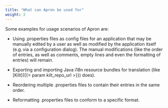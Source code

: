 ```yaml
---
title: "What can Apron be used for"
weight: 2
---
```


Some examples for usage scenarios of Apron are:

- Using .properties files as config files for an application that may be
  manually edited by a user as well as modified by the application itself
  (e.g. via a configuration dialog). The manual modifications (like the
  order of entries, as well as comments, empty lines and even the
  formatting of entries) will remain.

- Exporting and importing Java i18n resource bundles for translation (like
  [Kilt]({{< param kilt_repo_url >}}) does).

- Reordering multiple .properties files to contain their entries in the
  same order.

- Reformatting .properties files to conform to a specific format.
